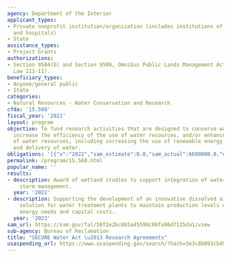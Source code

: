 ```yaml
---
agency: Department of the Interior
applicant_types:
- Private nonprofit institution/organization (includes institutions of higher education
  and hospitals)
- State
assistance_types:
- Project Grants
authorizations:
- Section 9504(b) and Section 9509, Omnibus Public Lands Management Act of 2009, (Public
  Law 111-11).
beneficiary_types:
- Anyone/general public
- State
categories:
- Natural Resources - Water Conservation and Research
cfda: '15.560'
fiscal_year: '2022'
layout: program
objective: To fund research activities that are designed to conserve water resources,
  increase the efficiency of the use of water resources, and/or enhance the management
  of water resources, including increasing the use of renewable energy in the management
  and delivery of water.
obligations: '[{"x":"2022","sam_estimate":0.0,"sam_actual":6600000.0,"usa_spending_actual":6643525.85},{"x":"2023","sam_estimate":8500000.0,"sam_actual":0.0,"usa_spending_actual":9314822.63},{"x":"2024","sam_estimate":7000000.0,"sam_actual":0.0,"usa_spending_actual":0.0}]'
permalink: /program/15.560.html
popular_name: ''
results:
- description: Award of wetland studies to support integration of water reuse and
    storm management.
  year: '2022'
- description: Supporting the development of an innovative dissolved air flotation
    solution for water treatment plants to maintain production levels while reducing
    energy needs and capital costs.
  year: '2023'
sam_url: https://sam.gov/fal/58f2e2bc6b5a45598c06fa96d7125da1/view
sub-agency: Bureau of Reclamation
title: "SECURE Water Act \u2013 Research Agreements"
usaspending_url: https://www.usaspending.gov/search/?hash=3e3c8b093cbd9023e99bb020629291ae
---
```

